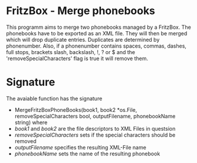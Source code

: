 # FritzBox - Merge phonebooks
This programm aims to merge two phonebooks managed by a FritzBox. The phonebooks have to be exported as an XML file. They will then be merged which will drop duplicate entries. Duplicates are determined by phonenumber. Also, if a phonenumber contains spaces, commas, dashes, full stops, brackets slash, backslash, !, ? or $ and the 'removeSpecialCharacters' flag is true it will remove them.

# Signature
The avaiable function has the signature
- MergeFritzBoxPhoneBooks(book1, book2 *os.File, removeSpecialCharacters bool, outputFilename, phonebookName string)
where
- _book1_ and _book2_ are the file descriptors to XML Files in questsion
- _removeSpecialCharacters_ sets if the special characters should be removed
- _outputFilename_ specifies the resulting XML-File name
- _phonebookName_ sets the name of the resulting phonebook
